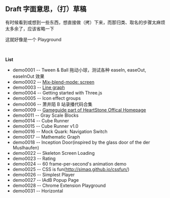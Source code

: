 ## Draft 字面意思，（打）草稿

有时候看到或想到一些东西，想直接做（拷）下来，而那归类、取名的步骤太麻烦太多余了，应该省略一下

这就好像是一个 Playground

&nbsp;

**List**

* demo0001 -- Tween & Ball 拖动小球，测试各种 easeIn, easeOut, easeInOut 效果
* demo0002 -- [Mix-blend-mode: screen](https://codepen.io/Chokcoco/pen/zwPyWj)
* demo0003 -- [Line graph](https://codepen.io/careecodes/pen/ZBPJZW)
* demo0004 -- Getting started with Three.js
* demo0005 -- Icon effect groups
* demo0006 -- 萧井陌 B 站录播代码合集
* demo0009 -- [Gameguide part of HeartStone Offical Homepage](http://hs.blizzard.cn/gameguide/)
* demo0011 -- Gray Scale Blocks
* demo0014 -- Cube Runner
* demo0015 -- Cube Runner v1.0
* demo0016 -- Mock Quark: Navigation Switch
* demo0017 -- Mathematic Graph
* demo0018 -- Inception Door(inspired by the glass door of the der Muslhaufen)
* demo0022 -- Skeleton Screen Loading
* demo0023 -- Rating
* demo0024 -- 60 frame-per-second's animation demo
* demo0025 -- CSS is fun(http://simaq.github.io/cssfun/)
* demo0026 -- Simplest Player
* demo0027 -- IAdB Popup Page
* demo0028 -- Chrome Extension Playground
* demo0031 -- Horizontal
